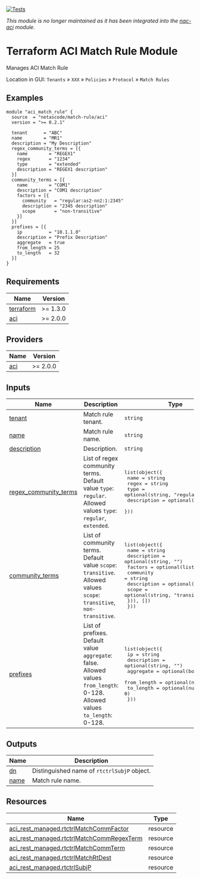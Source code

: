 <!-- BEGIN_TF_DOCS -->
[![Tests](https://github.com/netascode/terraform-aci-match-rule/actions/workflows/test.yml/badge.svg)](https://github.com/netascode/terraform-aci-match-rule/actions/workflows/test.yml)

*This module is no longer maintained as it has been integrated into the [nac-aci](https://github.com/netascode/terraform-aci-nac-aci) module.*

# Terraform ACI Match Rule Module

Manages ACI Match Rule

Location in GUI:
`Tenants` » `XXX` » `Policies` » `Protocol` » `Match Rules`

## Examples

```hcl
module "aci_match_rule" {
  source  = "netascode/match-rule/aci"
  version = ">= 0.2.1"

  tenant      = "ABC"
  name        = "MR1"
  description = "My Description"
  regex_community_terms = [{
    name        = "REGEX1"
    regex       = "1234"
    type        = "extended"
    description = "REGEX1 description"
  }]
  community_terms = [{
    name        = "COM1"
    description = "COM1 description"
    factors = [{
      community   = "regular:as2-nn2:1:2345"
      description = "2345 description"
      scope       = "non-transitive"
    }]
  }]
  prefixes = [{
    ip          = "10.1.1.0"
    description = "Prefix Description"
    aggregate   = true
    from_length = 25
    to_length   = 32
  }]
}
```

## Requirements

| Name | Version |
|------|---------|
| <a name="requirement_terraform"></a> [terraform](#requirement\_terraform) | >= 1.3.0 |
| <a name="requirement_aci"></a> [aci](#requirement\_aci) | >= 2.0.0 |

## Providers

| Name | Version |
|------|---------|
| <a name="provider_aci"></a> [aci](#provider\_aci) | >= 2.0.0 |

## Inputs

| Name | Description | Type | Default | Required |
|------|-------------|------|---------|:--------:|
| <a name="input_tenant"></a> [tenant](#input\_tenant) | Match rule tenant. | `string` | n/a | yes |
| <a name="input_name"></a> [name](#input\_name) | Match rule name. | `string` | n/a | yes |
| <a name="input_description"></a> [description](#input\_description) | Description. | `string` | `""` | no |
| <a name="input_regex_community_terms"></a> [regex\_community\_terms](#input\_regex\_community\_terms) | List of regex community terms. Default value `type`: `regular`. Allowed values `type`: `regular`, `extended`. | <pre>list(object({<br>    name        = string<br>    regex       = string<br>    type        = optional(string, "regular")<br>    description = optional(string, "")<br>  }))</pre> | `[]` | no |
| <a name="input_community_terms"></a> [community\_terms](#input\_community\_terms) | List of community terms. Default value `scope`: `transitive`. Allowed values `scope`: `transitive`, `non-transitive`. | <pre>list(object({<br>    name        = string<br>    description = optional(string, "")<br>    factors = optional(list(object({<br>      community   = string<br>      description = optional(string, "")<br>      scope       = optional(string, "transitive")<br>    })), [])<br>  }))</pre> | `[]` | no |
| <a name="input_prefixes"></a> [prefixes](#input\_prefixes) | List of prefixes. Default value `aggregate`: false. Allowed values `from_length`: 0-128. Allowed values `to_length`: 0-128. | <pre>list(object({<br>    ip          = string<br>    description = optional(string, "")<br>    aggregate   = optional(bool, false)<br>    from_length = optional(number, 0)<br>    to_length   = optional(number, 0)<br>  }))</pre> | `[]` | no |

## Outputs

| Name | Description |
|------|-------------|
| <a name="output_dn"></a> [dn](#output\_dn) | Distinguished name of `rtctrlSubjP` object. |
| <a name="output_name"></a> [name](#output\_name) | Match rule name. |

## Resources

| Name | Type |
|------|------|
| [aci_rest_managed.rtctrlMatchCommFactor](https://registry.terraform.io/providers/CiscoDevNet/aci/latest/docs/resources/rest_managed) | resource |
| [aci_rest_managed.rtctrlMatchCommRegexTerm](https://registry.terraform.io/providers/CiscoDevNet/aci/latest/docs/resources/rest_managed) | resource |
| [aci_rest_managed.rtctrlMatchCommTerm](https://registry.terraform.io/providers/CiscoDevNet/aci/latest/docs/resources/rest_managed) | resource |
| [aci_rest_managed.rtctrlMatchRtDest](https://registry.terraform.io/providers/CiscoDevNet/aci/latest/docs/resources/rest_managed) | resource |
| [aci_rest_managed.rtctrlSubjP](https://registry.terraform.io/providers/CiscoDevNet/aci/latest/docs/resources/rest_managed) | resource |
<!-- END_TF_DOCS -->
